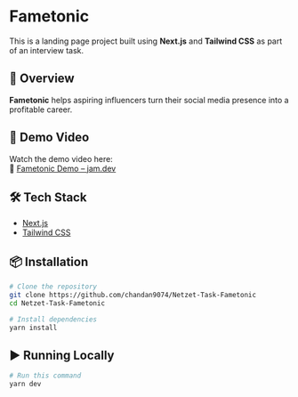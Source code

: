 # Fametonic

This is a landing page project built using **Next.js** and **Tailwind CSS** as part of an interview task.

## 🚀 Overview

**Fametonic** helps aspiring influencers turn their social media presence into a profitable career.

## 🎥 Demo Video

Watch the demo video here:  
🔗 [Fametonic Demo – jam.dev](https://jam.dev/c/13fca1d4-8d43-483d-915e-06f0b3ae4f88)

## 🛠 Tech Stack

-   [Next.js](https://nextjs.org/)
-   [Tailwind CSS](https://tailwindcss.com/)

## 📦 Installation

```bash
# Clone the repository
git clone https://github.com/chandan9074/Netzet-Task-Fametonic
cd Netzet-Task-Fametonic

# Install dependencies
yarn install
```

## ▶️ Running Locally

```bash
# Run this command
yarn dev
```
